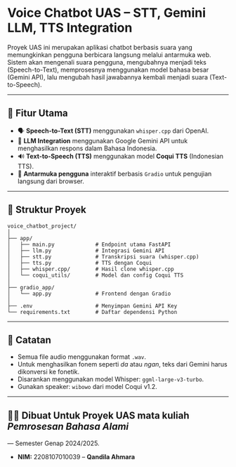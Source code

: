 # **Voice Chatbot UAS – STT, Gemini LLM, TTS Integration**

Proyek UAS ini merupakan aplikasi chatbot berbasis suara yang memungkinkan pengguna berbicara langsung melalui antarmuka web. Sistem akan mengenali suara pengguna, mengubahnya menjadi teks (Speech-to-Text), memprosesnya menggunakan model bahasa besar (Gemini API), lalu mengubah hasil jawabannya kembali menjadi suara (Text-to-Speech).

---

## 📌 Fitur Utama

* 🗣️ **Speech-to-Text (STT)** menggunakan `whisper.cpp` dari OpenAI.
* 🧠 **LLM Integration** menggunakan Google Gemini API untuk menghasilkan respons dalam Bahasa Indonesia.
* 🔊 **Text-to-Speech (TTS)** menggunakan model **Coqui TTS** (Indonesian TTS).
* 🧃 **Antarmuka pengguna** interaktif berbasis `Gradio` untuk pengujian langsung dari browser.

---

## 📁 Struktur Proyek

```plaintext
voice_chatbot_project/
│
├── app/
│   ├── main.py             # Endpoint utama FastAPI
│   ├── llm.py              # Integrasi Gemini API
│   ├── stt.py              # Transkripsi suara (whisper.cpp)
│   ├── tts.py              # TTS dengan Coqui
│   ├── whisper.cpp/        # Hasil clone whisper.cpp
│   └── coqui_utils/        # Model dan config Coqui TTS
│
├── gradio_app/
│   └── app.py              # Frontend dengan Gradio
│
├── .env                    # Menyimpan Gemini API Key
└── requirements.txt        # Daftar dependensi Python
```

---

## 📘 Catatan

* Semua file audio menggunakan format `.wav`.
* Untuk menghasilkan fonem seperti *da* atau *ngan*, teks dari Gemini harus dikonversi ke fonetik.
* Disarankan menggunakan model Whisper: `ggml-large-v3-turbo`.
* Gunakan speaker: `wibowo` dari model Coqui v1.2.

---

## 🙋‍♀️ Dibuat Untuk Proyek UAS mata kuliah *Pemrosesan Bahasa Alami*

— Semester Genap 2024/2025.
* **NIM:** 2208107010039 – **Qandila Ahmara**
